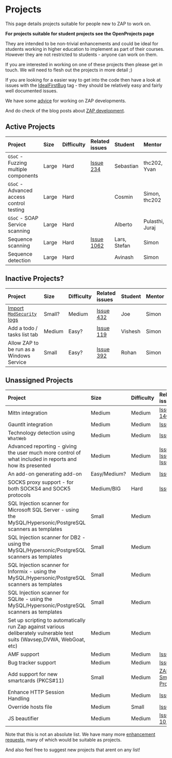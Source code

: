 # Projects

This page details projects suitable for people new to ZAP to work on.

**For projects suitable for student projects see the OpenProjects page**

They are intended to be non-trivial enhancements and could be ideal for students working in higher education to implement as part of their courses. However they are not restricted to students - anyone can work on them.

If you are interested in working on one of these projects then please get in touch. We will need to flesh out the projects in more detail ;)

If you are looking for a easier way to get into the code then have a look at issues with the [IdealFirstBug](http://code.google.com/p/zaproxy/issues/list?q=label:IdealFirstBug) tag - they should be relatively easy and fairly well documented issues.

We have some [advice](ProjectAdvice) for working on ZAP developments.

And do check of the blog posts about [ZAP development](https://github.com/zaproxy/zaproxy/wiki/Development).

## Active Projects

| **Project** | **Size** | **Difficulty** | **Related issues** | **Student** | **Mentor** |
|:------------|:---------|:---------------|:-------------------|:------------|:-----------|
| `GSoC` - Fuzzing multiple components | Large    | Hard           | [Issue 234](https://github.com/zaproxy/zaproxy/issues/234) | Sebastian   | thc202, Yvan |
| `GSoC` - Advanced access control testing | Large    | Hard           |                    | Cosmin      | Simon, thc202 |
| `GSoC` - SOAP Service scanning | Large    | Hard           |                    | Alberto     | Pulasthi, Juraj |
| Sequence scanning | Large    | Hard           | [Issue 1062](https://github.com/zaproxy/zaproxy/issues/1062) | Lars, Stefan | Simon      |
| Sequence detection | Large    | Hard           |                    | Avinash     | Simon      |


## Inactive Projects?

| **Project** | **Size** | **Difficulty** | **Related issues** | **Student** | **Mentor** |
|:------------|:---------|:---------------|:-------------------|:------------|:-----------|
| [Import `ModSecurity` logs](MozillaMentorship_ImportingModSecurityLogs) | Small?   | Medium         | [Issue 432](https://github.com/zaproxy/zaproxy/issues/432) | Joe         | Simon      |
| Add a todo / tasks list tab | Medium   | Easy?          | [Issue 119](https://github.com/zaproxy/zaproxy/issues/119) | Vishesh     | Simon      |
| Allow ZAP to be run as a Windows Service | Small    | Easy?          | [Issue 392](https://github.com/zaproxy/zaproxy/issues/392) | Rohan       | Simon      |

## Unassigned Projects

| **Project** | **Size** | **Difficulty** | **Related issues** | **Student** | **Mentor** |
|:------------|:---------|:---------------|:-------------------|:------------|:-----------|
| Mittn integration | Medium   | Medium         | [Issue 1403](https://github.com/zaproxy/zaproxy/issues/1403)|             | Simon      |
| Gauntlt integration | Medium   | Medium         | [Issue 439](https://github.com/zaproxy/zaproxy/issues/439) |             | Simon      |
| Technology detection using `WhatWeb` | Medium   | Medium         | [Issue 437](https://github.com/zaproxy/zaproxy/issues/437) |             | Simon      |
| Advanced reporting - giving the user much more control of what included in reports and how its presented | Medium   | Medium         | [Issue 139](https://github.com/zaproxy/zaproxy/issues/139), [Issue 222](https://github.com/zaproxy/zaproxy/issues/222), [Issue 357](https://github.com/zaproxy/zaproxy/issues/357) |             | Simon      |
| An add-on generating add-on | Easy/Medium? | Medium         | [Issue 519](https://github.com/zaproxy/zaproxy/issues/519) |             | Simon      |
| SOCKS proxy support - for both SOCKS4 and SOCK5 protocols | Medium/BIG | Hard           | [Issue 29](https://github.com/zaproxy/zaproxy/issues/29) |             |            |
| SQL Injection scanner for Microsoft SQL Server - using the MySQL/Hypersonic/PostgreSQL scanners as templates | Small    | Medium         |                    |             | Colm       |
| SQL Injection scanner for DB2 - using the MySQL/Hypersonic/PostgreSQL scanners as templates | Small    | Medium         |                    |             | Colm       |
| SQL Injection scanner for Informix - using the MySQL/Hypersonic/PostgreSQL scanners as templates | Small    | Medium         |                    |             | Colm       |
| SQL Injection scanner for SQLite - using the MySQL/Hypersonic/PostgreSQL scanners as templates | Small    | Medium         |                    |             | Colm       |
| Set up scripting to automatically run Zap against various deliberately vulnerable test suits (Wavsep,DVWA, WebGoat, etc) | Medium   | Medium         |                    |             | Colm/Simon? |
| AMF support | Medium   | Medium         | [Issue 137](https://github.com/zaproxy/zaproxy/issues/137) |             |            |
| Bug tracker support | Medium   | Medium         | [Issue 440](https://github.com/zaproxy/zaproxy/issues/440) |             | Simon      |
| Add support for new smartcards (PKCS#11) | Small    | Medium         | [ZAP SmartCard Project](https://github.com/zaproxy/zaproxy/wiki/SmartCards) |             | Raul       |
| Enhance HTTP Session Handling | Medium   | Medium         | [Issue 117](https://github.com/zaproxy/zaproxy/issues/117) |             | Guifré    |
| Override hosts file | Medium   | Small          | [Issue 977](https://github.com/zaproxy/zaproxy/issues/977) |             | Simon      |
| JS beautifier | Medium   | Medium         | [Issue 1014](https://github.com/zaproxy/zaproxy/issues/1014) |             | Simon      |


Note that this is not an absolute list.
We have many more [enhancement requests](http://code.google.com/p/zaproxy/issues/list?can=2&q=type=Enhancement), many of which would be suitable as projects.

And also feel free to suggest new projects that arent on any list!